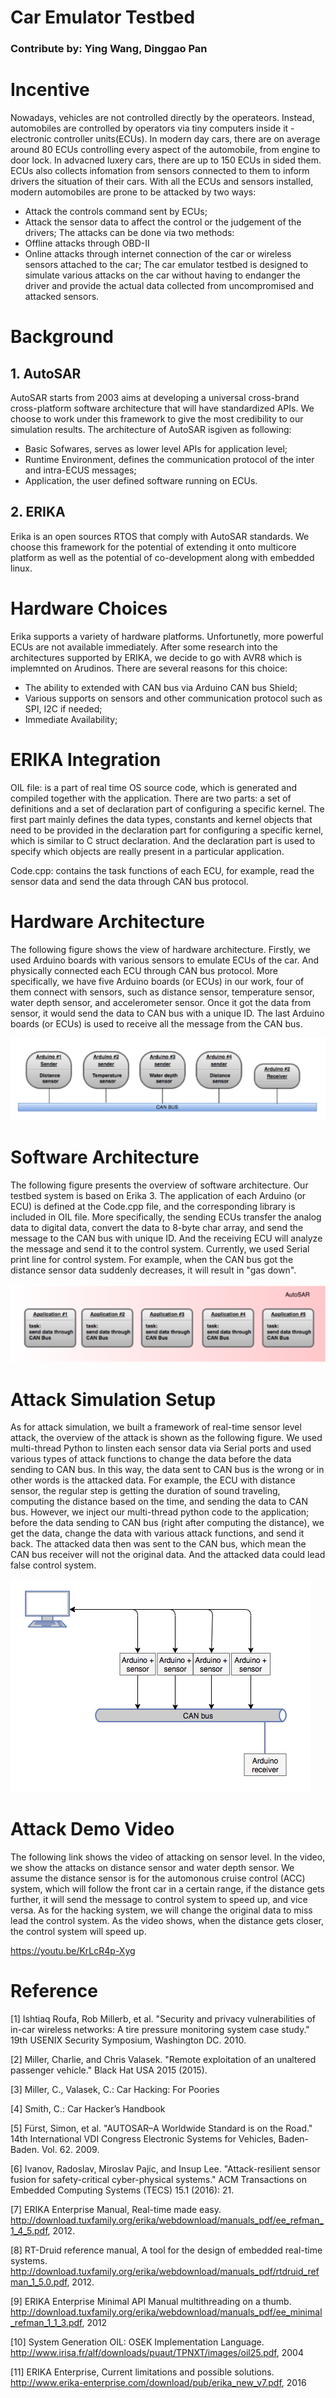 # Car Emulator Testbed
### Contribute by: Ying Wang, Dinggao Pan

# Incentive

Nowadays, vehicles are not controlled directly by the operateors. Instead, automobiles are controlled by operators via tiny computers inside it - electronic controller units(ECUs). In modern day cars, there are on average around 80 ECUs controlling every aspect of the automobile, from engine to door lock. In advacned luxery cars, there are up to 150 ECUs in sided them. ECUs also collects infomation from sensors connected to them to inform drivers the situation of their cars. With all the ECUs and sensors installed, modern automobiles are prone to be attacked by two ways:
  - Attack the controls command sent by ECUs;
  - Attack the sensor data to affect the control or the judgement of the drivers;
The attacks can be done via two methods:
  - Offline attacks through OBD-II
  - Online attacks through internet connection of the car or wireless sensors attached to the car;
The car emulator testbed is designed to simulate various attacks on the car without having to endanger the driver and provide the actual data collected from uncompromised and attacked sensors. 
 
# Background
 ## 1. AutoSAR
AutoSAR starts from 2003 aims at developing a universal cross-brand cross-platform software architecture that will have standardized APIs. We choose to work under this framework to give the most credibility to our simulation results. The architecture of AutoSAR isgiven as following:
 - Basic Sofwares, serves as lower level APIs for application level;
 - Runtime Environment, defines the communication protocol of the inter and intra-ECUS messages;
 - Application, the user defined software running on ECUs.
 ## 2. ERIKA
Erika is an open sources RTOS that comply with AutoSAR standards. We choose this framework for the potential of extending it onto multicore platform as well as the potential of co-development along with embedded linux. 

# Hardware Choices

Erika supports a variety of hardware platforms. Unfortunetly, more powerful ECUs are not available immediately. After some research into the architectures supported by ERIKA, we decide to go with AVR8 which is implemnted on Arudinos. There are several reasons for this choice: 
 - The ability to extended with CAN bus via Arduino CAN bus Shield;
 - Various supports on sensors and other communication protocol such as SPI, I2C if needed;
 - Immediate Availability;

# ERIKA Integration

OIL file: is a part of real time OS source code, which is generated and compiled together with the application. There are two parts: a set of definitions and a set of declaration part of configuring a specific kernel. The first part mainly defines the data types, constants and kernel objects that need to be provided in the declaration part for configuring a specific kernel, which is similar to C struct declaration. And the declaration part is used to specify which objects are really present in a particular application.

Code.cpp: contains the task functions of each ECU, for example, read the sensor data and send the data through CAN bus protocol.


# Hardware Architecture

The following figure shows the view of hardware architecture. Firstly, we used Arduino boards with various sensors to emulate ECUs of the car. And physically connected each ECU through CAN bus protocol. More specifically, we have five Arduino boards (or ECUs) in our work, four of them connect with sensors, such as distance sensor, temperature sensor, water depth sensor, and accelerometer sensor. Once it got the data from sensor, it would send the data to CAN bus with a unique ID. The last Arduino boards (or ECUs) is used to receive all the message from the CAN bus.

![alt text](https://github.com/UCLA-ECE209AS-2018W/Dinggao-Ying/blob/master/Hardware%20Architecture.png) 


# Software Architecture

The following figure presents the overview of software architecture. Our testbed system is based on Erika 3. The application of each Arduino (or ECU) is defined at the Code.cpp file, and the corresponding library is included in OIL file. More specifically, the sending ECUs transfer the analog data to digital data, convert the data to 8-byte char array, and send the message to the CAN bus with unique ID. And the receiving ECU will analyze the message and send it to the control system. Currently, we used Serial print line for control system. For example, when the CAN bus got the distance sensor data suddenly decreases, it will result in "gas down".

![alt_text](https://github.com/UCLA-ECE209AS-2018W/Dinggao-Ying/blob/master/Software%20Architecture.png)

# Attack Simulation Setup

As for attack simulation, we built a framework of real-time sensor level attack, the overview of the attack is shown as the following figure. We used multi-thread Python to linsten each sensor data via Serial ports and used various types of attack functions to change the data before the data sending to CAN bus. In this way, the data sent to CAN bus is the wrong or in other words is the attacked data. For example, the ECU with distance sensor, the regular step is getting the duration of sound traveling, computing the distance based on the time, and sending the data to CAN bus. However, we inject our multi-thread python code to the application; before the data sending to CAN bus (right after computing the distance), we get the data, change the data with various attack functions, and send it back. The attacked data then was sent to the CAN bus, which mean the CAN bus receiver will not the original data. And the attacked data could lead false control system. 

![alt_text](https://github.com/UCLA-ECE209AS-2018W/Dinggao-Ying/blob/master/attack%20view.png)

# Attack Demo Video

The following link shows the video of attacking on sensor level. In the video, we show the attacks on distance sensor and water depth sensor. We assume the distance sensor is for the automonous cruise control (ACC) system, which will follow the front car in a certain range, if the distance gets further, it will send the message to control system to speed up, and vice versa. As for the hacking system, we will change the original data to miss lead the control system. As the video shows, when the distance gets closer, the control system will speed up.

https://youtu.be/KrLcR4p-Xyg


# Reference

[1] Ishtiaq Roufa, Rob Millerb, et al. "Security and privacy vulnerabilities of in-car wireless networks: A tire pressure monitoring system case study." 19th USENIX Security Symposium, Washington DC. 2010.

[2] Miller, Charlie, and Chris Valasek. "Remote exploitation of an unaltered passenger vehicle." Black Hat USA 2015 (2015).

[3] Miller, C., Valasek, C.: Car Hacking: For Poories

[4] Smith, C.: Car Hacker’s Handbook

[5] Fürst, Simon, et al. "AUTOSAR–A Worldwide Standard is on the Road." 14th International VDI Congress Electronic Systems for Vehicles, Baden-Baden. Vol. 62. 2009.

[6] Ivanov, Radoslav, Miroslav Pajic, and Insup Lee. "Attack-resilient sensor fusion for safety-critical cyber-physical systems." ACM Transactions on Embedded Computing Systems (TECS) 15.1 (2016): 21.

[7] ERIKA Enterprise Manual, Real-time made easy.
http://download.tuxfamily.org/erika/webdownload/manuals_pdf/ee_refman_1_4_5.pdf, 2012.

[8] RT-Druid reference manual, A tool for the design of embedded real-time systems.
http://download.tuxfamily.org/erika/webdownload/manuals_pdf/rtdruid_refman_1_5.0.pdf, 2012.

[9] ERIKA Enterprise Minimal API Manual multithreading on a thumb.
http://download.tuxfamily.org/erika/webdownload/manuals_pdf/ee_minimal_refman_1_1_3.pdf, 2012

[10] System Generation OIL: OSEK Implementation Language.
http://www.irisa.fr/alf/downloads/puaut/TPNXT/images/oil25.pdf, 2004

[11] ERIKA Enterprise, Current limitations and possible solutions.
http://www.erika-enterprise.com/download/pub/erika_new_v7.pdf, 2016
